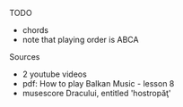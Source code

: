 TODO
 - chords
 - note that playing order is ABCA


Sources
 - 2 youtube videos
 - pdf: How to play Balkan Music - lesson 8
 - musescore Dracului, entitled 'hostropăţ'
